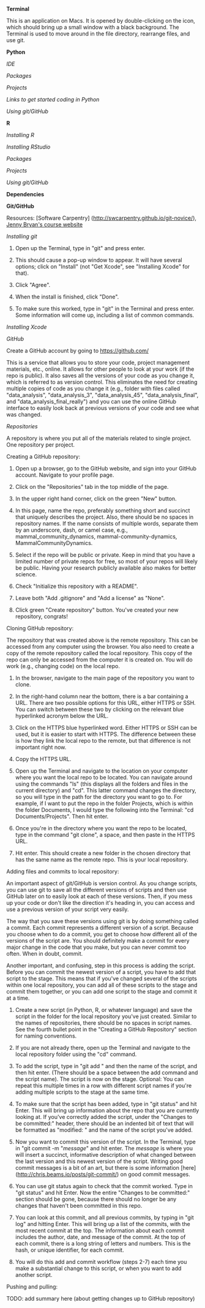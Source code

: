 **Terminal**

This is an application on Macs. It is opened by double-clicking on the icon, which should bring up a small window with a black background. The Terminal is used to move around in the file directory, rearrange files, and use git. 

**Python**

_IDE_

_Packages_

_Projects_

_Links to get started coding in Python_

_Using git/GitHub_


**R**

_Installing R_

_Installing RStudio_

_Packages_

_Projects_

_Using git/GitHub_


**Dependencies**



**Git/GitHub**

Resources: [Software Carpentry] (http://swcarpentry.github.io/git-novice/), [Jenny Bryan's course website](http://stat545-ubc.github.io/git00_index.html)

_Installing git_

1. Open up the Terminal, type in "git" and press enter.

2. This should cause a pop-up window to appear. It will have several options; click on "Install" (not "Get Xcode", see "Installing Xcode" for that). 

3. Click "Agree". 

4. When the install is finished, click "Done". 

5. To make sure this worked, type in "git" in the Terminal and press enter. Some information will come up, including a list of common commands. 

_Installing Xcode_

_GitHub_

Create a GitHub account by going to https://github.com/ 

This is a service that allows you to store your code, project management materials, etc., online. It allows for other people to look at your work (if the repo is public). It also saves all the versions of your code as you change it, which is referred to as version control. This eliminates the need for creating multiple copies of code as you change it (e.g., folder with files called "data_analysis", "data_analysis_3", "data_analysis_45", "data_analysis_final", and "data_analysis_final_really") and you can use the online GitHub interface to easily look back at previous versions of your code and see what was changed. 

_Repositories_

A repository is where you put all of the materials related to single project. One repository per project. 

Creating a GitHub repository:

1. Open up a browser, go to the GitHub website, and sign into your GitHub account. Navigate to your profile page.

2. Click on the "Repositories" tab in the top middle of the page. 

3. In the upper right hand corner, click on the green "New" button. 

4. In this page, name the repo, preferably something short and succinct that uniquely describes the project. Also, there should be no spaces in repository names. If the name consists of multiple words, separate them by an underscore, dash, or camel case, e.g., mammal_community_dynamics, mammal-community-dynamics, MammalCommunityDynamics. 

5. Select if the repo will be public or private. Keep in mind that you have a limited number of private repos for free, so most of your repos will likely be public. Having your research publicly available also makes for better science. 

6. Check "Initialize this repository with a README". 

7. Leave both "Add .gitignore" and "Add a license" as "None". 

8. Click green "Create repository" button. You've created your new repository, congrats! 

Cloning GitHub repository: 

The repository that was created above is the remote repository. This can be accessed from any computer using the browser. You also need to create a copy of the remote repository called the local repository. This copy of the repo can only be accessed from the computer it is created on. You will do work (e.g., changing code) on the local repo. 

1. In the browser, navigate to the main page of the repository you want to clone. 

2. In the right-hand column near the bottom, there is a bar containing a URL. There are two possible options for this URL, either HTTPS or SSH. You can switch between these two by clicking on the relevant blue hyperlinked acronym below the URL. 

3. Click on the HTTPS blue hyperlinked word. Either HTTPS or SSH can be used, but it is easier to start with HTTPS. The difference between these is how they link the local repo to the remote, but that difference is not important right now. 

4. Copy the HTTPS URL. 

5. Open up the Terminal and navigate to the location on your computer where you want the local repo to be located. You can navigate around using the commands "ls" (this displays all the folders and files in the current directory) and "cd". This latter command changes the directory, so you will type in the path for the directory you want to go to. For example, if I want to put the repo in the folder Projects, which is within the folder Documents, I would type the following into the Terminal: "cd Documents/Projects". Then hit enter. 

6. Once you're in the directory where you want the repo to be located, type in the command "git clone", a space, and then paste in the HTTPS URL. 

7. Hit enter. This should create a new folder in the chosen directory that has the same name as the remote repo. This is your local repository. 

Adding files and commits to local repository: 

An important aspect of git/GitHub is version control. As you change scripts, you can use git to save all the different versions of scripts and then use GitHub later on to easily look at each of these versions. Then, if you mess up your code or don't like the direction it's heading in, you can access and use a previous version of your script very easily. 

The way that you save these versions using git is by doing something called a commit. Each commit represents a different version of a script. Because you choose when to do a commit, you get to choose how different all of the versions of the script are. You should definitely make a commit for every major change in the code that you make, but you can never commit too often. When in doubt, commit. 

Another important, and confusing, step in this process is adding the script. Before you can commit the newest version of a script, you have to add that script to the stage. This means that if you've changed several of the scripts within one local repository, you can add all of these scripts to the stage and commit them together, or you can add one script to the stage and commit it at a time. 

1. Create a new script (in Python, R, or whatever language) and save the script in the folder for the local repository you've just created. Similar to the names of repositories, there should be no spaces in script names. See the fourth bullet point in the "Creating a GitHub Repository" section for naming conventions. 

2. If you are not already there, open up the Terminal and navigate to the local repository folder using the "cd" command. 

3. To add the script, type in "git add " and then the name of the script, and then hit enter. (There should be a space between the add command and the script name). The script is now on the stage. Optional: You can repeat this multiple times in a row with different script names if you're adding multiple scripts to the stage at the same time.

4. To make sure that the script has been added, type in "git status" and hit Enter. This will bring up information about the repo that you are currently looking at. If you've correctly added the script, under the "Changes to be committed:" header, there should be an indented bit of text that will be formatted as "modified: " and the name of the script you've added.  

5. Now you want to commit this version of the script. In the Terminal, type in "git commit -m "_message_" and hit enter. The _message_ is where you will insert a succinct, informative description of what changed between the last version and this newest version of the script. Writing good commit messages is a bit of an art, but there is some information [here] (http://chris.beams.io/posts/git-commit/) on good commit messages. 

6. You can use git status again to check that the commit worked. Type in "git status" and hit Enter. Now the entire "Changes to be committed:" section should be gone, because there should no longer be any changes that haven't been committed in this repo. 

7. You can look at this commit, and all previous commits, by typing in "git log" and hitting Enter. This will bring up a list of the commits, with the most recent commit at the top. The information about each commit includes the author, date, and message of the commit. At the top of each commit, there is a long string of letters and numbers. This is the hash, or unique identifier, for each commit. 

8. You will do this add and commit workflow (steps 2-7) each time you make a substantial change to this script, or when you want to add another script. 

Pushing and pulling:

TODO: add summary here (about getting changes up to GitHub repository)
